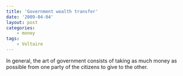 ```yaml
---
title: 'Government wealth transfer'
date: '2009-04-04'
layout: post
categories:
    - money
tags:
    - Voltaire
---
```


In general, the art of government consists of taking as much money as possible from one party of the citizens to give to the other.